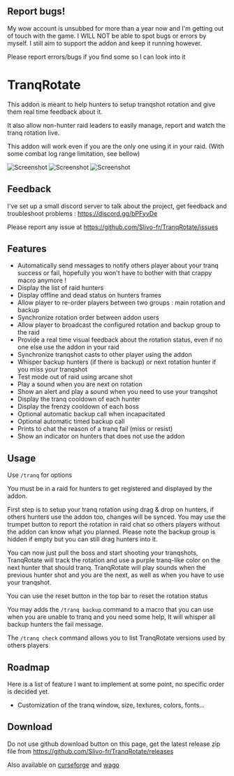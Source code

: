 ## Report bugs!

My wow account is unsubbed for more than a year now and I'm getting out of touch with the game. I WILL NOT be able to spot bugs or errors by myself. I still aim to support the addon and keep it running however.

Please report errors/bugs if you find some so I can look into it 

# TranqRotate

This addon is meant to help hunters to setup tranqshot rotation and give them real time feedback about it.

It also allow non-hunter raid leaders to easily manage, report and watch the tranq rotation live. 

This addon will work even if you are the only one using it in your raid. (With some combat log range limitation, see bellow)

![Screenshot](docs/screenshots/screenshot.png "screenshot") ![Screenshot](docs/screenshots/drag.gif "drag and drop gif")  ![Screenshot](docs/screenshots/rotation.gif "rotation gif")

## Feedback

I've set up a small discord server to talk about the project, get feedback and troubleshoot problems : https://discord.gg/bPFyvDe
 
Please report any issue at https://github.com/Slivo-fr/TranqRotate/issues

## Features

- Automatically send messages to notify others player about your tranq success or fail, hopefully you won't have to bother with that crappy macro anymore !
- Display the list of raid hunters
- Display offline and dead status on hunters frames
- Allow player to re-order players between two groups : main rotation and backup
- Synchronize rotation order between addon users
- Allow player to broadcast the configured rotation and backup group to the raid
- Provide a real time visual feedback about the rotation status, even if no one else use the addon in your raid
- Synchronize tranqshot casts to other player using the addon
- Whisper backup hunters (if there is backup) or next rotation hunter if you miss your tranqshot
- Test mode out of raid using arcane shot
- Play a sound when you are next on rotation
- Show an alert and play a sound when you need to use your tranqshot
- Display the tranq cooldown of each hunter
- Display the frenzy cooldown of each boss
- Optional automatic backup call when incapacitated
- Optional automatic timed backup call 
- Prints to chat the reason of a tranq fail (miss or resist)
- Show an indicator on hunters that does not use the addon

## Usage
 
Use `/tranq` for options

You must be in a raid for hunters to get registered and displayed by the addon.

First step is to setup your tranq rotation using drag & drop on hunters, if others hunters use the addon too, changes will be synced. 
You may use the trumpet button to report the rotation in raid chat so others players without the addon can know what you planned. 
Please note the backup group is hidden if empty but you can still drag hunters into it.

You can now just pull the boss and start shooting your tranqshots, TranqRotate will track the rotation and use a purple tranq-like color on the next hunter that should tranq. TranqRotate will play sounds when the previous hunter shot and you are the next, as well as when you have to use your tranqshot.

You can use the reset button in the top bar to reset the rotation status

You may adds the `/tranq backup` command to a macro that you can use when you are unable to tranq and you need some help,
It will whisper all backup hunters the fail message.

The `/tranq check` command allows you to list TranqRotate versions used by others players

## Roadmap

Here is a list of feature I want to implement at some point, no specific order is decided yet.

- Customization of the tranq window, size, textures, colors, fonts...

## Download

Do not use github download button on this page, get the latest release zip file from https://github.com/Slivo-fr/TranqRotate/releases

Also available on [curseforge](https://www.curseforge.com/wow/addons/tranqrotate) and [wago](https://addons.wago.io/addons/tranqrotate)
